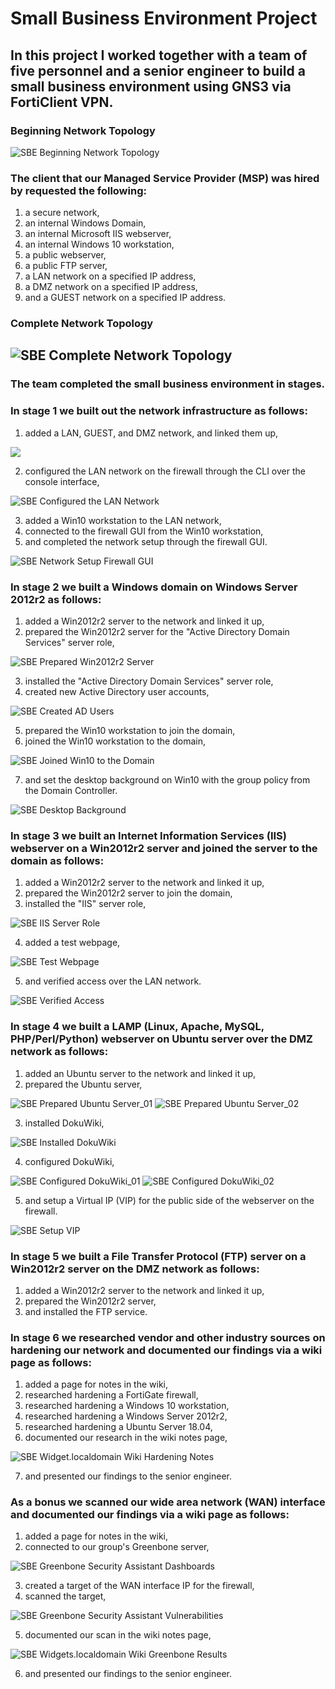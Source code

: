# Small Business Environment Project
## In this project I worked together with a team of five personnel and a senior engineer to build a small business environment using GNS3 via FortiClient VPN.
### Beginning Network Topology
![SBE Beginning Network Topology](https://github.com/iamroot-GitHub/Small-Business-Environment-Project/blob/a2fc6ae6a7627953cb600a328a8982f625fc734c/Images/SBE_01.png)
### The client that our Managed Service Provider (MSP) was hired by requested the following:
1. a secure network,
2. an internal Windows Domain,
3. an internal Microsoft IIS webserver,
4. an internal Windows 10 workstation,
5. a public webserver,
6. a public FTP server,
7. a LAN network on a specified IP address,
8. a DMZ network on a specified IP address,
9. and a GUEST network on a specified IP address.
### Complete Network Topology
![SBE Complete Network Topology](https://github.com/iamroot-GitHub/Small-Business-Environment-Project/blob/919126fd464dd7e5116256a2d025e637d6a9d3d4/Images/SBE_02.png)
---
### The team completed the small business environment in stages.
### In stage 1 we built out the network infrastructure as follows:
1. added a LAN, GUEST, and DMZ network, and linked them up,

![](https://github.com/iamroot-GitHub/Small-Business-Environment-Project/blob/0963a33103d695a9205395733f17539f7f6947a0/Images/SBE_03.png)

2. configured the LAN network on the firewall through the CLI over the console interface,

![SBE Configured the LAN Network](https://github.com/iamroot-GitHub/Small-Business-Environment-Project/blob/3955adc2f427930985298865819c23472dc5139f/Images/SBE_04.png)

3. added a Win10 workstation to the LAN network,
4. connected to the firewall GUI from the Win10 workstation,
5. and completed the network setup through the firewall GUI.

![SBE Network Setup Firewall GUI](https://github.com/iamroot-GitHub/Small-Business-Environment-Project/blob/7cab93119258ed0c5b261b81c5ba9933e70da87b/Images/SBE_05.png)
### In stage 2 we built a Windows domain on Windows Server 2012r2 as follows:
1. added a Win2012r2 server to the network and linked it up,
2. prepared the Win2012r2 server for the "Active Directory Domain Services" server role,

![SBE Prepared Win2012r2 Server](https://github.com/iamroot-GitHub/Small-Business-Environment-Project/blob/a76e02741b62d6d5f5391688a91c0690180cdb2e/Images/SBE_06.png)

3. installed the "Active Directory Domain Services" server role,
4. created new Active Directory user accounts,

![SBE Created AD Users](https://github.com/iamroot-GitHub/Small-Business-Environment-Project/blob/53474993ac5568dda9dcd59cd504143ed8bc4406/Images/SBE_07.png)

5. prepared the Win10 workstation to join the domain,
6. joined the Win10 workstation to the domain,

![SBE Joined Win10 to the Domain](https://github.com/iamroot-GitHub/Small-Business-Environment-Project/blob/93088cc0d62fee41858fd088e1a2914f7a90a885/Images/SBE_08.png)

7. and set the desktop background on Win10 with the group policy from the Domain Controller.

![SBE Desktop Background](https://github.com/iamroot-GitHub/Small-Business-Environment-Project/blob/c589105101eb736be4de4a9befeb894c73ea46d8/Images/SBE_09.png)
### In stage 3 we built an Internet Information Services (IIS) webserver on a Win2012r2 server and joined the server to the domain as follows:
1. added a Win2012r2 server to the network and linked it up,
2. prepared the Win2012r2 server to join the domain,
3. installed the "IIS" server role,

![SBE IIS Server Role](https://github.com/iamroot-GitHub/Small-Business-Environment-Project/blob/7570a8600b6f0d7844f6f35090818a7298c22576/Images/SBE_10.png)

4. added a test webpage,

![SBE Test Webpage](https://github.com/iamroot-GitHub/Small-Business-Environment-Project/blob/30e78fd6696c7eb3c79d04a83db4282cd8e9b6ee/Images/SBE_11.png)

5. and verified access over the LAN network.

![SBE Verified Access](https://github.com/iamroot-GitHub/Small-Business-Environment-Project/blob/30e78fd6696c7eb3c79d04a83db4282cd8e9b6ee/Images/SBE_11.png)
### In stage 4 we built a LAMP (Linux, Apache, MySQL, PHP/Perl/Python) webserver on Ubuntu server over the DMZ network as follows:
1. added an Ubuntu server to the network and linked it up,
2. prepared the Ubuntu server,

![SBE Prepared Ubuntu Server_01](https://github.com/iamroot-GitHub/Small-Business-Environment-Project/blob/49276f33336505f10d1977e4506c9ccbc840fc3f/Images/SBE_13.png)
![SBE Prepared Ubuntu Server_02](https://github.com/iamroot-GitHub/Small-Business-Environment-Project/blob/2babbdd0f8646d7793106ca4ddf368a020417641/Images/SBE_14.png)

3. installed DokuWiki,

![SBE Installed DokuWiki](https://github.com/iamroot-GitHub/Small-Business-Environment-Project/blob/4f8cce61c751bb82b0473595263d659eb7b047f1/Images/SBE_15.png)

4. configured DokuWiki,

![SBE Configured DokuWiki_01](https://github.com/iamroot-GitHub/Small-Business-Environment-Project/blob/f20d0aa1de61f6926e46abe436f5565dee3ea182/Images/SBE_16.png)
![SBE Configured DokuWiki_02](https://github.com/iamroot-GitHub/Small-Business-Environment-Project/blob/e43d0270bfc65583bbaa049534c530b54b3454b8/Images/SBE_17.png)

5. and setup a Virtual IP (VIP) for the public side of the webserver on the firewall.

![SBE Setup VIP](https://github.com/iamroot-GitHub/Small-Business-Environment-Project/blob/583839e557f73097ce8c757f441a238d7efc03a1/Images/SBE_18.png)
### In stage 5 we built a File Transfer Protocol (FTP) server on a Win2012r2 server on the DMZ network as follows:
1. added a Win2012r2 server to the network and linked it up,
2. prepared the Win2012r2 server,
3. and installed the FTP service.
### In stage 6 we researched vendor and other industry sources on hardening our network and documented our findings via a wiki page as follows:
1. added a page for notes in the wiki,
2. researched hardening a FortiGate firewall,
3. researched hardening a Windows 10 workstation,
4. researched hardening a Windows Server 2012r2,
5. researched hardening a Ubuntu Server 18.04,
6. documented our research in the wiki notes page,

![SBE Widget.localdomain Wiki Hardening Notes](https://github.com/iamroot-GitHub/Small-Business-Environment-Project/blob/9a05abc427101c8d40e51c0a1c3c148dfc488959/Images/SBE%20Widgets.localdomain%20Wiki%20Hardening%20Notes.png)

7. and presented our findings to the senior engineer.
### As a bonus we scanned our wide area network (WAN) interface and documented our findings via a wiki page as follows:
1. added a page for notes in the wiki,
2. connected to our group's Greenbone server,

![SBE Greenbone Security Assistant Dashboards](https://github.com/iamroot-GitHub/Small-Business-Environment-Project/blob/93dea35e732abb7dcfda3a5e277f8f53deadddec/Images/SBE%20Greenbone%20Security%20Assistant%20Dashboards.png)

3. created a target of the WAN interface IP for the firewall,
4. scanned the target,

![SBE Greenbone Security Assistant Vulnerabilities](https://github.com/iamroot-GitHub/Small-Business-Environment-Project/blob/ff3a110369ed3918289d393bf4d77421f95ca592/Images/SBE%20Greenbone%20Security%20Assistant%20Vulnerabilities.png)

5. documented our scan in the wiki notes page,

![SBE Widgets.localdomain Wiki Greenbone Results](https://github.com/iamroot-GitHub/Small-Business-Environment-Project/blob/ab67fbd3444ab36550fd599aa69ba67c31eb237d/Images/SBE%20Widgets.localdomain%20Wiki%20Greenbone%20Results.png)

6. and presented our findings to the senior engineer.

